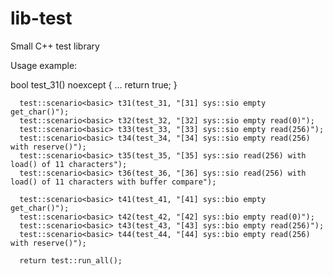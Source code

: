 # lib-test
Small C++ test library

Usage example:

bool  test_31() noexcept
{
 ...
 return true;
}


      test::scenario<basic> t31(test_31, "[31] sys::sio empty get_char()");
      test::scenario<basic> t32(test_32, "[32] sys::sio empty read(0)");
      test::scenario<basic> t33(test_33, "[33] sys::sio empty read(256)");
      test::scenario<basic> t34(test_34, "[34] sys::sio empty read(256) with reserve()");
      test::scenario<basic> t35(test_35, "[35] sys::sio read(256) with load() of 11 characters");
      test::scenario<basic> t36(test_36, "[36] sys::sio read(256) with load() of 11 characters with buffer compare");

      test::scenario<basic> t41(test_41, "[41] sys::bio empty get_char()");
      test::scenario<basic> t42(test_42, "[42] sys::bio empty read(0)");
      test::scenario<basic> t43(test_43, "[43] sys::bio empty read(256)");
      test::scenario<basic> t44(test_44, "[44] sys::bio empty read(256) with reserve()");

      return test::run_all();
